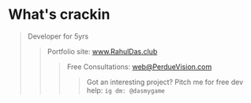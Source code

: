 # What's crackin
> Developer for 5yrs <br>
>> Portfolio site: www.RahulDas.club <br>
>>> Free Consultations: web@PerdueVision.com
>>>> Got an interesting project? Pitch me for free dev help: `ig dm: @dasmygame`
